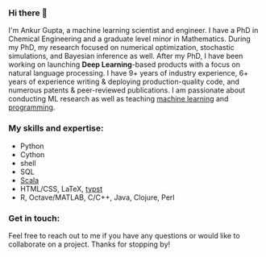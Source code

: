 ### Hi there 👋

<!--
**ankur-gupta/ankur-gupta** is a ✨ _special_ ✨ repository because its `README.md` (this file) appears on your GitHub profile.

Here are some ideas to get you started:

- 🔭 I’m currently working on ...
- 🌱 I’m currently learning ...
- 👯 I’m looking to collaborate on ...
- 🤔 I’m looking for help with ...
- 💬 Ask me about ...
- 📫 How to reach me: ...
- 😄 Pronouns: ...
- ⚡ Fun fact: ...
-->

I'm Ankur Gupta, a machine learning scientist and engineer. I have a PhD in Chemical Engineering and a graduate level minor in Mathematics. During my PhD, my research focused on numerical optimization, stochastic simulations, and Bayesian inference as well. After my PhD, I have been working on launching **Deep Learning**-based products with a focus on natural language processing. I have 9+ years of industry experience, 6+ years of experience writing & deploying production-quality code, and numerous patents & peer-reviewed publications. I am passionate about conducting ML research as well as teaching [machine learning](https://www.perfectlyrandom.org/2019/06/24/a-guide-to-keras-functional-api/) and [programming](https://async.perfectlyrandom.org/).

### My skills and expertise:
- Python
- Cython
- shell
- SQL
- [Scala](https://www.coursera.org/account/accomplishments/certificate/XJGUNJF8NHDN)
- HTML/CSS, LaTeX, [typst](https://typst.app/)
- R, Octave/MATLAB, C/C++, Java, Clojure, Perl

### Get in touch:
Feel free to reach out to me if you have any questions or would like to collaborate on a project. Thanks for stopping by!
